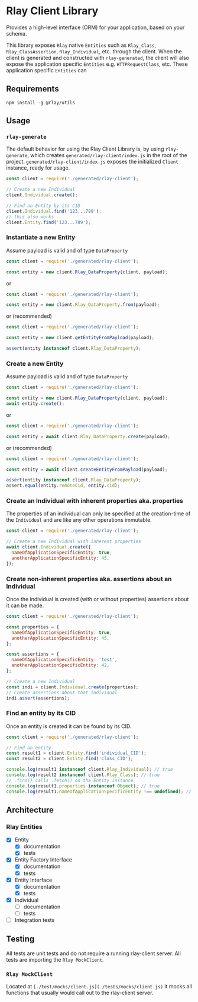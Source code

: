 # Rlay Client Library

Provides a high-level interface (ORM) for your application, based on your schema.

This library exposes `Rlay` native `Entities` such as `Rlay_Class`, `Rlay_ClassAssertion`, `Rlay_Individual`, etc. through the client. When the client is generated and constructed with `rlay-generated`, the client will also expose the application specific `Entities` e.g. `HTTPRequestClass`, etc. These application specific `Entities` can

## Requirements

```
npm install -g @rlay/utils
```

## Usage

### `rlay-generate`

The default behavior for using the Rlay Client Library is, by using `rlay-generate`, which
creates `generated/rlay-client/index.js` in the root of the project. `generated/rlay-client/index.js` exposes the initialized `Client` instance, ready for usage.

```javascript
const client = require('./generated/rlay-client');

// Create a new Individual
client.Individual.create();

// Find an Entity by its CID
client.Individual.find('123...789');
// this also works
client.Entity.find('123...789');
```

### Instantiate a new Entity

Assume payload is valid and of type `DataProperty`

```js
const client = require('./generated/rlay-client');

const entity = new client.Rlay_DataProperty(client, payload);
```

or

```js
const client = require('./generated/rlay-client');

const entity = new client.Rlay_DataProperty.from(payload);
```

or (recommended)

```js
const client = require('./generated/rlay-client');

const entity = new client.getEntityFromPayload(payload);

assert(entity instanceof client.Rlay_DataProperty);
```

### Create a new Entity

Assume payload is valid and of type `DataProperty`

```js
const client = require('./generated/rlay-client');

const entity = new client.Rlay_DataProperty(client, payload);
await entity.create();
```

or

```js
const client = require('./generated/rlay-client');

const entity = await client.Rlay_DataProperty.create(payload);
```

or (recommended)

```js
const client = require('./generated/rlay-client');

const entity = await client.createEntityFromPayload(payload);

assert(entity instanceof client.Rlay_DataProperty);
assert.equal(entity.remoteCid, entity.cid);
```

### Create an Individual with inherent properties aka. properties

The properties of an individual can only be specified at the creation-time of the `Individual` and are like any other operations immutable.

```javascript
const client = require('./generated/rlay-client');

// Create a new Individual with inherent properties
await client.Individual.create({
  nameOfApplicationSpecificEntity: true,
  anotherApplicationSpecificEntity: 45,
});
```

### Create non-inherent properties aka. assertions about an Individual

Once the individual is created (with or without properties) assertions about it can be made.

```javascript
const client = require('./generated/rlay-client');

const properties = {
  nameOfApplicationSpecificEntity: true,
  anotherApplicationSpecificEntity: 45,
};

const assertions = {
  nameOfApplicationSpecificEntity: 'test',
  anotherApplicationSpecificEntity: 42,
};

// Create a new Individual
const indi = client.Individual.create(properties);
// Create assertions about that individual
indi.assert(assertions);
```

### Find an entity by its CID

Once an entity is created it can be found by its CID.

```javascript
const client = require('./generated/rlay-client');

// Find an entity
const result1 = client.Entity.find('individual_CID');
const result2 = client.Entity.find('class_CID');

console.log(result1 instanceof client.Rlay_Individual); // true
console.log(result2 instanceof client.Rlay_Class); // true
// .find() calls .fetch() on the Entity instance
console.log(result1.properties instanceof Object); // true
console.log(result1.nameOfApplicationSpecificEntity !== undefined); // true
```

## Architecture

### Rlay Entities

- [x] Entity
  - [x] documentation
  - [x] tests
- [x] Entity Factory Interface
  - [x] documentation
  - [x] tests
- [x] Entity Interface
  - [x] documentation
  - [x] tests
- [x] Individual
  - [ ] documentation
  - [ ] tests
- [ ] Integration tests

## Testing

All tests are unit tests and do not require a running rlay-client server. All tests are importing the `Rlay MockClient`.

### `Rlay MockClient`

Located at `[./test/mocks/client.js](./tests/mocks/client.js)` it mocks all functions that usually would call out to the rlay-client server.
